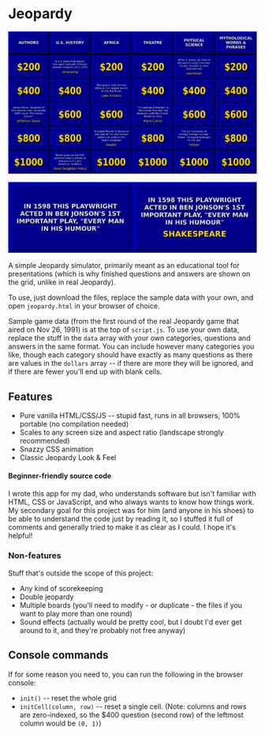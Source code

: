 # Jeopardy

![Jeopardy grid with some questions answered](img/grid.png)

<img src="img/question.png" width="50%" /><img src="img/answer.png" width="50%" />

A simple Jeopardy simulator, primarily meant as an educational tool for presentations (which is why finished questions and answers are shown on the grid, unlike in real Jeopardy).

To use, just download the files, replace the sample data with your own, and open `jeopardy.html` in your browser of choice.

Sample game data (from the first round of the real Jeopardy game that aired on Nov 26, 1991) is at the top of `script.js`. To use your own data, replace the stuff in the `data` array with your own categories, questions and answers in the same format. You can include however many categories you like, though each category should have exactly as many questions as there are values in the `dollars` array -- if there are more they will be ignored, and if there are fewer you'll end up with blank cells.

## Features

* Pure vanilla HTML/CSS/JS -- stupid fast, runs in all browsers, 100% portable (no compilation needed)
* Scales to any screen size and aspect ratio (landscape strongly recommended)
* Snazzy CSS animation
* Classic Jeopardy Look & Feel

#### Beginner-friendly source code

I wrote this app for my dad, who understands software but isn't familiar with HTML, CSS or JavaScript, and who always wants to know how things work. My secondary goal for this project was for him (and anyone in his shoes) to be able to understand the code just by reading it, so I stuffed it full of comments and generally tried to make it as clear as I could. I hope it's helpful!

### Non-features

Stuff that's outside the scope of this project:

* Any kind of scorekeeping
* Double jeopardy
* Multiple boards (you'll need to modify - or duplicate - the files if you want to play more than one round)
* Sound effects (actually would be pretty cool, but I doubt I'd ever get around to it, and they're probably not free anyway)

## Console commands

If for some reason you need to, you can run the following in the browser console:

* `init()` -- reset the whole grid
* `initCell(column, row)` -- reset a single cell. (Note: columns and rows are zero-indexed, so the $400 question (second row) of the leftmost column would be `(0, 1)`)
